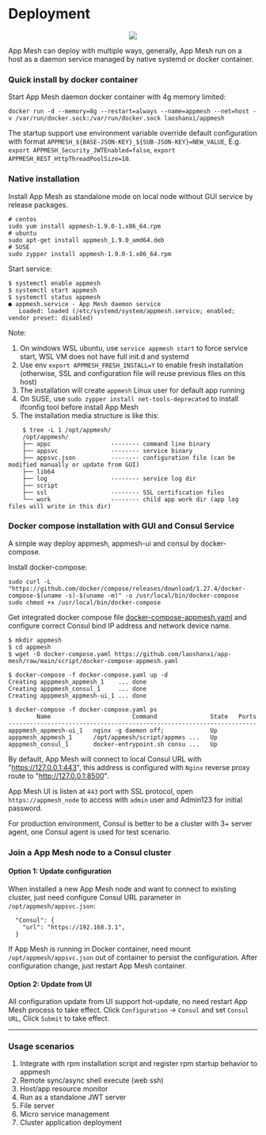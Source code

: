 # Deployment

<div align=center><img src="https://github.com/laoshanxi/app-mesh/raw/main/doc/deploy.png"/></div>

App Mesh can deploy with multiple ways, generally, App Mesh run on a host as a daemon service managed by native systemd or docker container.

### Quick install by docker container
Start App Mesh daemon docker container with 4g memory limited:
```
docker run -d --memory=8g --restart=always --name=appmesh --net=host -v /var/run/docker.sock:/var/run/docker.sock laoshanxi/appmesh
```
The startup support use environment variable override default configuration with format `APPMESH_${BASE-JSON-KEY}_${SUB-JSON-KEY}=NEW_VALUE`, E.g. `export APPMESH_Security_JWTEnabled=false`, `export APPMESH_REST_HttpThreadPoolSize=10`.

### Native installation
Install App Mesh as standalone mode on local node without GUI service by release packages.

```text
# centos
sudo yum install appmesh-1.9.0-1.x86_64.rpm
# ubuntu
sudo apt-get install appmesh_1.9.0_amd64.deb
# SUSE
sudo zypper install appmesh-1.9.0-1.x86_64.rpm
```

Start service:
```
$ systemctl enable appmesh
$ systemctl start appmesh
$ systemctl status appmesh
● appmesh.service - App Mesh daemon service
   Loaded: loaded (/etc/systemd/system/appmesh.service; enabled; vendor preset: disabled)
```

Note:
1. On windows WSL ubuntu, use `service appmesh start` to force service start, WSL VM does not have full init.d and systemd
2. Use env `export APPMESH_FRESH_INSTALL=Y` to enable fresh installation (otherwise, SSL and configuration file will reuse previous files on this host)
3. The installation will create `appmesh` Linux user for default app running
4. On SUSE, use `sudo zypper install net-tools-deprecated` to install ifconfig tool before install App Mesh
5. The installation media structure is like this:
```
    $ tree -L 1 /opt/appmesh/
    /opt/appmesh/
    ├── appc                 -------- command line binary
    ├── appsvc               -------- service binary
    ├── appsvc.json          -------- configuration file (can be modified manually or update from GUI)
    ├── lib64
    ├── log                  -------- service log dir
    ├── script
    ├── ssl                  -------- SSL certification files
    └── work                 -------- child app work dir (app log files will write in this dir)
```

### Docker compose installation with GUI and Consul Service
A simple way deploy appmesh, appmesh-ui and consul by docker-compose.

Install docker-compose:
```
sudo curl -L "https://github.com/docker/compose/releases/download/1.27.4/docker-compose-$(uname -s)-$(uname -m)" -o /usr/local/bin/docker-compose
sudo chmod +x /usr/local/bin/docker-compose
```

Get integrated docker compose file [docker-compose-appmesh.yaml](https://github.com/laoshanxi/app-mesh/raw/main/script/docker-compose-appmesh.yaml) and configure correct Consul bind IP address and network device name.
```
$ mkdir appmesh
$ cd appmesh
$ wget -O docker-compose.yaml https://github.com/laoshanxi/app-mesh/raw/main/script/docker-compose-appmesh.yaml

$ docker-compose -f docker-compose.yaml up -d
Creating apppmesh_appmesh_1    ... done
Creating apppmesh_consul_1     ... done
Creating apppmesh_appmesh-ui_1 ... done

$ docker-compose -f docker-compose.yaml ps
        Name                       Command               State   Ports
----------------------------------------------------------------------
apppmesh_appmesh-ui_1   nginx -g daemon off;             Up
apppmesh_appmesh_1      /opt/appmesh/script/appmes ...   Up
apppmesh_consul_1       docker-entrypoint.sh consu ...   Up
```

By default, App Mesh will connect to local Consul URL with "https://127.0.0.1:443", this address is configured with `Nginx` reverse proxy route to "http://127.0.0.1:8500".

App Mesh UI is listen at `443` port with SSL protocol, open `https://appmesh_node` to access with `admin` user and Admin123 for initial password.

For production environment, Consul is better to be a cluster with 3+ server agent, one Consul agent is used for test scenario.

### Join a App Mesh node to a Consul cluster

#### Option 1: Update configuration
When installed a new App Mesh node and want to connect to existing cluster, just need configure Consul URL parameter in `/opt/appmesh/appsvc.json`:
```
  "Consul": {
    "url": "https://192.168.3.1",
  }
```
If App Mesh is running in Docker container, need mount `/opt/appmesh/appsvc.json` out of container to persist the configuration. After configuration change, just restart App Mesh container. 

#### Option 2: Update from UI
All configuration update from UI support hot-update, no need restart App Mesh process to take effect. Click `Configuration` -> `Consul` and set `Consul URL`, Click `Submit` to take effect.


---
### Usage scenarios
1. Integrate with rpm installation script and register rpm startup behavior to appmesh
2. Remote sync/async shell execute (web ssh)
3. Host/app resource monitor
4. Run as a standalone JWT server
5. File server
6. Micro service management
7. Cluster application deployment
